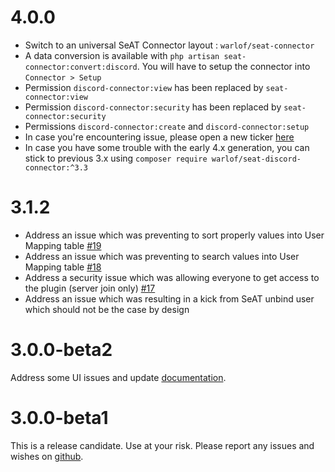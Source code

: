 # 4.0.0
- Switch to an universal SeAT Connector layout : `warlof/seat-connector`
- A data conversion is available with `php artisan seat-connector:convert:discord`. You will have to setup the connector into `Connector > Setup`
- Permission `discord-connector:view` has been replaced by `seat-connector:view`
- Permission `discord-connector:security` has been replaced by `seat-connector:security`
- Permissions `discord-connector:create` and `discord-connector:setup`
- In case you're encountering issue, please open a new ticker [here](https://github.com/warlof/seat-connector/issues)
- In case you have some trouble with the early 4.x generation, you can stick to previous 3.x using `composer require warlof/seat-discord-connector:^3.3`

# 3.1.2
- Address an issue which was preventing to sort properly values into User Mapping table [#19](https://github.com/warlof/seat-discord-connector/issues/19)
- Address an issue which was preventing to search values into User Mapping table [#18](https://github.com/warlof/seat-discord-connector/issues/18)
- Address a security issue which was allowing everyone to get access to the plugin (server join only) [#17](https://github.com/warlof/seat-discord-connector/issues/17)
- Address an issue which was resulting in a kick from SeAT unbind user which should not be the case by design

# 3.0.0-beta2
Address some UI issues and update [documentation](https://github.com/warlof/seat-discord-connector/blob/master/README.md).

# 3.0.0-beta1
This is a release candidate. Use at your risk. Please report any issues and wishes on [github](https://github.com/warlof/seat-discord-connector/issues).

